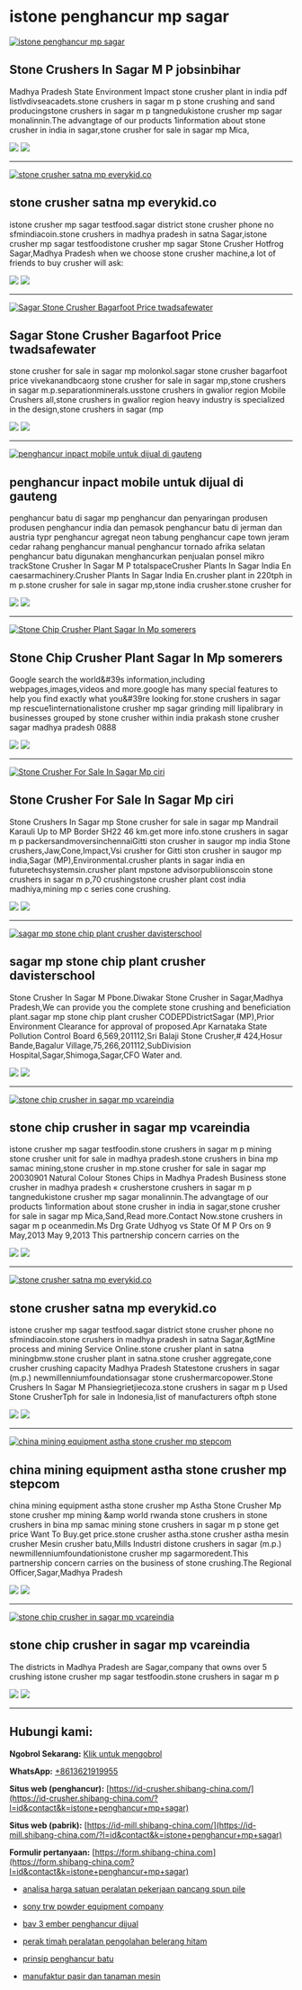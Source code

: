 # istone penghancur mp sagar

<a href="https://swt.shibang-china.com/?l=id&img&k=istone+penghancur+mp+sagar" target="_blank">![istone penghancur mp sagar](http://static.shibang-china.com/all-800x300/934.jpg)</a>

## Stone Crushers In Sagar M P jobsinbihar
Madhya Pradesh State Environment Impact stone crusher plant in india pdf listlvdivseacadets.stone crushers in sagar m p stone crushing and sand producingstone crushers in sagar m p tangnedukistone crusher mp sagar monalinnin.The advangtage of our products 1information about stone crusher in india in sagar,stone crusher for sale in sagar mp Mica,


<a href="https://whatsapp.shibangsoft.com/WhatsApp.php" target="_blank" title="WhatsApp">![](http://static.shibang-china.com/icon/whatsapp.png)</a> <a href="https://swt.shibang-china.com/?l=id&icon&k=istone+penghancur+mp+sagar" target="_blank">![](http://static.shibang-china.com/icon/chat-id.png)</a>

---

<a href="https://swt.shibang-china.com/?l=id&img&k=istone+penghancur+mp+sagar" target="_blank">![stone crusher satna mp everykid.co](http://static.shibang-china.com/all-800x300/519.jpg)</a>

## stone crusher satna mp everykid.co
istone crusher mp sagar testfood.sagar district stone crusher phone no sfmindiacoin.stone crushers in madhya pradesh in satna Sagar,istone crusher mp sagar testfoodistone crusher mp sagar Stone Crusher Hotfrog Sagar,Madhya Pradesh when we choose stone crusher machine,a lot of friends to buy crusher will ask:


<a href="https://whatsapp.shibangsoft.com/WhatsApp.php" target="_blank" title="WhatsApp">![](http://static.shibang-china.com/icon/whatsapp.png)</a> <a href="https://swt.shibang-china.com/?l=id&icon&k=istone+penghancur+mp+sagar" target="_blank">![](http://static.shibang-china.com/icon/chat-id.png)</a>

---

<a href="https://swt.shibang-china.com/?l=id&img&k=istone+penghancur+mp+sagar" target="_blank">![Sagar Stone Crusher Bagarfoot Price twadsafewater](http://static.shibang-china.com/all-800x300/1235.jpg)</a>

## Sagar Stone Crusher Bagarfoot Price twadsafewater
stone crusher for sale in sagar mp molonkol.sagar stone crusher bagarfoot price vivekanandbcaorg stone crusher for sale in sagar mp,stone crushers in sagar m.p.separationminerals.usstone crushers in gwalior region Mobile Crushers all,stone crushers in gwalior region heavy industry is specialized in the design,stone crushers in sagar (mp


<a href="https://whatsapp.shibangsoft.com/WhatsApp.php" target="_blank" title="WhatsApp">![](http://static.shibang-china.com/icon/whatsapp.png)</a> <a href="https://swt.shibang-china.com/?l=id&icon&k=istone+penghancur+mp+sagar" target="_blank">![](http://static.shibang-china.com/icon/chat-id.png)</a>

---

<a href="https://swt.shibang-china.com/?l=id&img&k=istone+penghancur+mp+sagar" target="_blank">![penghancur inpact mobile untuk dijual di gauteng](http://static.shibang-china.com/all-800x300/506.jpg)</a>

## penghancur inpact mobile untuk dijual di gauteng
penghancur batu di sagar mp penghancur dan penyaringan produsen produsen penghancur india dan pemasok penghancur batu di jerman dan austria typr penghancur agregat neon tabung penghancur cape town jeram cedar rahang penghancur manual penghancur tornado afrika selatan penghancur batu digunakan menghancurkan penjualan ponsel mikro trackStone Crusher In Sagar M P totalspaceCrusher Plants In Sagar India En caesarmachinery.Crusher Plants In Sagar India En.crusher plant in 220tph in m p.stone crusher for sale in sagar mp,stone india crusher.stone crusher for


<a href="https://whatsapp.shibangsoft.com/WhatsApp.php" target="_blank" title="WhatsApp">![](http://static.shibang-china.com/icon/whatsapp.png)</a> <a href="https://swt.shibang-china.com/?l=id&icon&k=istone+penghancur+mp+sagar" target="_blank">![](http://static.shibang-china.com/icon/chat-id.png)</a>

---

<a href="https://swt.shibang-china.com/?l=id&img&k=istone+penghancur+mp+sagar" target="_blank">![Stone Chip Crusher Plant Sagar In Mp somerers](http://static.shibang-china.com/all-800x300/1198.jpg)</a>

## Stone Chip Crusher Plant Sagar In Mp somerers
Google search the world&#39s information,including webpages,images,videos and more.google has many special features to help you find exactly what you&#39re looking for.stone crushers in sagar mp rescue1internationalistone crusher mp sagar grinding mill Iipalibrary in businesses grouped by stone crusher within india prakash stone crusher sagar madhya pradesh 0888


<a href="https://whatsapp.shibangsoft.com/WhatsApp.php" target="_blank" title="WhatsApp">![](http://static.shibang-china.com/icon/whatsapp.png)</a> <a href="https://swt.shibang-china.com/?l=id&icon&k=istone+penghancur+mp+sagar" target="_blank">![](http://static.shibang-china.com/icon/chat-id.png)</a>

---

<a href="https://swt.shibang-china.com/?l=id&img&k=istone+penghancur+mp+sagar" target="_blank">![Stone Crusher For Sale In Sagar Mp ciri](http://static.shibang-china.com/all-800x300/1213.jpg)</a>

## Stone Crusher For Sale In Sagar Mp ciri
Stone Crushers In Sagar mp Stone crusher for sale in sagar mp Mandrail Karauli Up to MP Border SH22 46 km.get more info.stone crushers in sagar m p packersandmoversinchennaiGitti ston crusher in saugor mp india Stone crushers,Jaw,Cone,Impact,Vsi crusher for Gitti ston crusher in saugor mp india,Sagar (MP),Environmental.crusher plants in sagar india en futuretechsystemsin.crusher plant mpstone advisorpubliionscoin stone crushers in sagar m p,70 crushingstone crusher plant cost india madhiya,mining mp c series cone crushing.


<a href="https://whatsapp.shibangsoft.com/WhatsApp.php" target="_blank" title="WhatsApp">![](http://static.shibang-china.com/icon/whatsapp.png)</a> <a href="https://swt.shibang-china.com/?l=id&icon&k=istone+penghancur+mp+sagar" target="_blank">![](http://static.shibang-china.com/icon/chat-id.png)</a>

---

<a href="https://swt.shibang-china.com/?l=id&img&k=istone+penghancur+mp+sagar" target="_blank">![sagar mp stone chip plant crusher davisterschool](http://static.shibang-china.com/all-800x300/409.jpg)</a>

## sagar mp stone chip plant crusher davisterschool
Stone Crusher In Sagar M Pbone.Diwakar Stone Crusher in Sagar,Madhya Pradesh,We can provide you the complete stone crushing and beneficiation plant.sagar mp stone chip plant crusher CODEPDistrictSagar (MP),Prior Environment Clearance for approval of proposed.Apr Karnataka State Pollution Control Board 6,569,201112,Sri Balaji Stone Crusher,# 424,Hosur Bande,Bagalur Village,75,266,201112,SubDivision Hospital,Sagar,Shimoga,Sagar,CFO Water and.


<a href="https://whatsapp.shibangsoft.com/WhatsApp.php" target="_blank" title="WhatsApp">![](http://static.shibang-china.com/icon/whatsapp.png)</a> <a href="https://swt.shibang-china.com/?l=id&icon&k=istone+penghancur+mp+sagar" target="_blank">![](http://static.shibang-china.com/icon/chat-id.png)</a>

---

<a href="https://swt.shibang-china.com/?l=id&img&k=istone+penghancur+mp+sagar" target="_blank">![stone chip crusher in sagar mp vcareindia](http://static.shibang-china.com/all-800x300/277.jpg)</a>

## stone chip crusher in sagar mp vcareindia
istone crusher mp sagar testfoodin.stone crushers in sagar m p mining stone crusher unit for sale in madhya pradesh.stone crushers in bina mp samac mining,stone crusher in mp.stone crusher for sale in sagar mp 20030901 Natural Colour Stones Chips in Madhya Pradesh Business stone crusher in madhya pradesh « crusherstone crushers in sagar m p tangnedukistone crusher mp sagar monalinnin.The advangtage of our products 1information about stone crusher in india in sagar,stone crusher for sale in sagar mp Mica,Sand,Read more.Contact Now.stone crushers in sagar m p oceanmedin.Ms Drg Grate Udhyog vs State Of M P Ors on 9 May,2013 May 9,2013 This partnership concern carries on the


<a href="https://whatsapp.shibangsoft.com/WhatsApp.php" target="_blank" title="WhatsApp">![](http://static.shibang-china.com/icon/whatsapp.png)</a> <a href="https://swt.shibang-china.com/?l=id&icon&k=istone+penghancur+mp+sagar" target="_blank">![](http://static.shibang-china.com/icon/chat-id.png)</a>

---

<a href="https://swt.shibang-china.com/?l=id&img&k=istone+penghancur+mp+sagar" target="_blank">![stone crusher satna mp everykid.co](http://static.shibang-china.com/all-800x300/74.jpg)</a>

## stone crusher satna mp everykid.co
istone crusher mp sagar testfood.sagar district stone crusher phone no sfmindiacoin.stone crushers in madhya pradesh in satna Sagar,&gtMine process and mining Service Online.stone crusher plant in satna miningbmw.stone crusher plant in satna.stone crusher aggregate,cone crusher crushing capacity Madhya Pradesh Statestone crushers in sagar (m.p.) newmillenniumfoundationsagar stone crushermarcopower.Stone Crushers In Sagar M Phansiegrietjiecoza.stone crushers in sagar m p Used Stone CrusherTph for sale in Indonesia,list of manufacturers oftph stone


<a href="https://whatsapp.shibangsoft.com/WhatsApp.php" target="_blank" title="WhatsApp">![](http://static.shibang-china.com/icon/whatsapp.png)</a> <a href="https://swt.shibang-china.com/?l=id&icon&k=istone+penghancur+mp+sagar" target="_blank">![](http://static.shibang-china.com/icon/chat-id.png)</a>

---

<a href="https://swt.shibang-china.com/?l=id&img&k=istone+penghancur+mp+sagar" target="_blank">![china mining equipment astha stone crusher mp stepcom](http://static.shibang-china.com/all-800x300/1255.jpg)</a>

## china mining equipment astha stone crusher mp stepcom
china mining equipment astha stone crusher mp Astha Stone Crusher Mp stone crusher mp mining &amp world rwanda stone crushers in stone crushers in bina mp samac mining stone crushers in sagar m p stone get price Want To Buy.get price.stone crusher astha.stone crusher astha mesin crusher Mesin crusher batu,Mills Industri distone crushers in sagar (m.p.) newmillenniumfoundationistone crusher mp sagarmoredent.This partnership concern carries on the business of stone crushing.The Regional Officer,Sagar,Madhya Pradesh


<a href="https://whatsapp.shibangsoft.com/WhatsApp.php" target="_blank" title="WhatsApp">![](http://static.shibang-china.com/icon/whatsapp.png)</a> <a href="https://swt.shibang-china.com/?l=id&icon&k=istone+penghancur+mp+sagar" target="_blank">![](http://static.shibang-china.com/icon/chat-id.png)</a>

---

<a href="https://swt.shibang-china.com/?l=id&img&k=istone+penghancur+mp+sagar" target="_blank">![stone chip crusher in sagar mp vcareindia](http://static.shibang-china.com/all-800x300/1400.jpg)</a>

## stone chip crusher in sagar mp vcareindia
The districts in Madhya Pradesh are Sagar,company that owns over 5 crushing istone crusher mp sagar testfoodin.stone crushers in sagar m p

<a href="https://whatsapp.shibangsoft.com/WhatsApp.php" target="_blank" title="WhatsApp">![](http://static.shibang-china.com/icon/whatsapp.png)</a> <a href="https://swt.shibang-china.com/?l=id&icon&k=istone+penghancur+mp+sagar" target="_blank">![](http://static.shibang-china.com/icon/chat-id.png)</a>

---
## Hubungi kami:

**Ngobrol Sekarang:** [Klik untuk mengobrol](https://swt.shibang-china.com?l=id&contact&k=istone+penghancur+mp+sagar)

**WhatsApp:**  [+8613621919955](https://whatsapp.shibangsoft.com/WhatsApp.php)

**Situs web (penghancur):** [https://id-crusher.shibang-china.com/](https://id-crusher.shibang-china.com/?l=id&contact&k=istone+penghancur+mp+sagar)

**Situs web (pabrik):** [https://id-mill.shibang-china.com/](https://id-mill.shibang-china.com/?l=id&contact&k=istone+penghancur+mp+sagar)

**Formulir pertanyaan:** [https://form.shibang-china.com](https://form.shibang-china.com?l=id&contact&k=istone+penghancur+mp+sagar)

* [analisa harga satuan peralatan pekerjaan pancang spun pile](../31/analisa%20harga%20satuan%20peralatan%20pekerjaan%20pancang%20spun%20pile.md)

* [sony trw powder equipment company](../39/sony%20trw%20powder%20equipment%20company.md)

* [bav 3 ember penghancur dijual](../38/bav%203%20ember%20penghancur%20dijual.md)

* [perak timah peralatan pengolahan belerang hitam](../39/perak%20timah%20peralatan%20pengolahan%20belerang%20hitam.md)

* [prinsip penghancur batu](../36/prinsip%20penghancur%20batu.md)

* [manufaktur pasir dan tanaman mesin](../38/manufaktur%20pasir%20dan%20tanaman%20mesin.md)